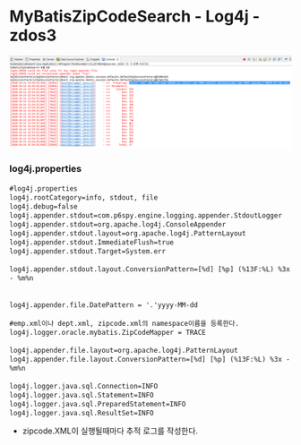 # MyBatisZipCodeSearch - Log4j - zdos3

![Log4j : ZipCode.XML TRACE](../../../.gitbook/assets/log2.png)

### log4j.properties

```markup
#log4j.properties
log4j.rootCategory=info, stdout, file
log4j.debug=false
log4j.appender.stdout=com.p6spy.engine.logging.appender.StdoutLogger
log4j.appender.stdout=org.apache.log4j.ConsoleAppender
log4j.appender.stdout.layout=org.apache.log4j.PatternLayout
log4j.appender.stdout.ImmediateFlush=true
log4j.appender.stdout.Target=System.err

log4j.appender.stdout.layout.ConversionPattern=[%d] [%p] (%13F:%L) %3x - %m%n


log4j.appender.file.DatePattern = '.'yyyy-MM-dd

#emp.xml이나 dept.xml, zipcode.xml의 namespace이름을 등록한다.
log4j.logger.oracle.mybatis.ZipCodeMapper = TRACE

log4j.appender.file.layout=org.apache.log4j.PatternLayout
log4j.appender.file.layout.ConversionPattern=[%d] [%p] (%13F:%L) %3x - %m%n

log4j.logger.java.sql.Connection=INFO
log4j.logger.java.sql.Statement=INFO
log4j.logger.java.sql.PreparedStatement=INFO
log4j.logger.java.sql.ResultSet=INFO
```

* zipcode.XML이 실행될때마다 추적 로그를 작성한다.




